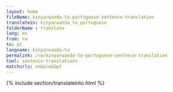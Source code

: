 ```yaml
---
layout: home
fileName: kinyarwanda-to-portuguese-sentence-translation
translatein: kinyarwanda_to_portuguese
folderName : translate
lang: en
from: rw
to: pt
langname: kinyarwanda-to
permalink: /rw/kinyarwanda-to-portuguese-sentence-translation
tool: sentence-translations
matchurls: en&&rw&&pt
---
```

{% include section/translateinto.html %}
